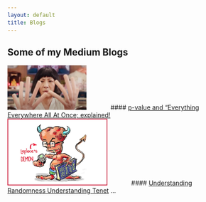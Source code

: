 ```yaml
---
layout: default
title: Blogs
---
```


## Some of my Medium Blogs

<img src="assets/images/p-value.webp" alt="Medium Article" style="fwidth: 300px; height: 100px;margin-right: 50px;">
#### <a href="https://medium.com/the-modern-scientist/p-value-and-everything-everywhere-all-at-once-explained-504027326bbf" target="_blank">p-value and “Everything Everywhere All At Once; explained!</a>

<img src="assets/images/laplace demon.jpg" alt="Medium Article" style="idth: 400px; height: 150px;margin-right: 50px;">
#### <a href="https://medium.com/the-modern-scientist/understanding-randomness-understanding-tenet-0164a522d120" target="_blank">Understanding Randomness Understanding Tenet</a>
...

